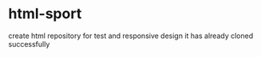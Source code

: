 # html-sport
create html repository for test and responsive design
it has already cloned successfully
